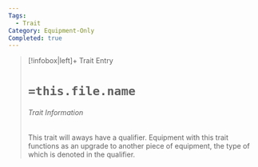 ```yaml
---
Tags:
  - Trait
Category: Equipment-Only
Completed: true
---
```

> [!infobox|left]+ Trait Entry
> # `=this.file.name`
> ###### Trait Information
> This trait will aways have a qualifier. Equipment with this trait functions as an upgrade to another piece of equipment, the type of which is denoted in the qualifier.